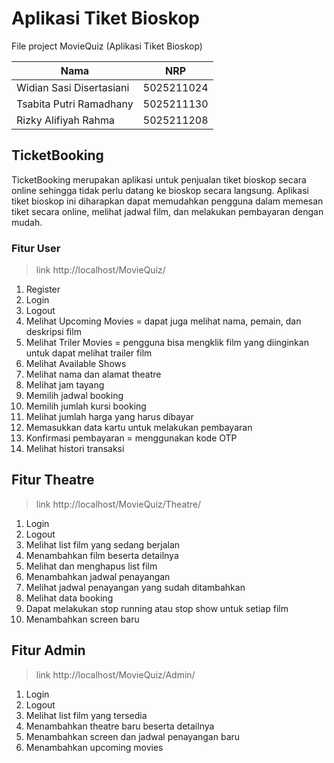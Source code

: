 # Aplikasi Tiket Bioskop

File project MovieQuiz (Aplikasi Tiket Bioskop)

| Nama                       | NRP        |
| -------------------------- | ---------- |
| Widian Sasi Disertasiani | 5025211024 |
| Tsabita Putri Ramadhany    | 5025211130 |
| Rizky Alifiyah Rahma | 5025211208 |

## TicketBooking

TicketBooking merupakan aplikasi untuk penjualan tiket bioskop secara online sehingga tidak perlu datang ke bioskop secara langsung. Aplikasi tiket bioskop ini diharapkan dapat memudahkan pengguna dalam memesan tiket secara online, melihat jadwal film, dan melakukan pembayaran dengan mudah.

### Fitur User
> link http://localhost/MovieQuiz/
1. Register
2. Login
3. Logout
4. Melihat Upcoming Movies = dapat juga melihat nama, pemain, dan deskripsi film
5. Melihat Triler Movies = pengguna bisa mengklik film yang diinginkan untuk dapat melihat trailer film
6. Melihat Available Shows
7. Melihat nama dan alamat theatre
8. Melihat jam tayang
9. Memilih jadwal booking
10. Memilih jumlah kursi booking
11. Melihat jumlah harga yang harus dibayar
12. Memasukkan data kartu untuk melakukan pembayaran
13. Konfirmasi pembayaran = menggunakan kode OTP
14. Melihat histori transaksi

## Fitur Theatre
> link http://localhost/MovieQuiz/Theatre/
1. Login
2. Logout
3. Melihat list film yang sedang berjalan
4. Menambahkan film beserta detailnya
5. Melihat dan menghapus list film
6. Menambahkan jadwal penayangan
7. Melihat jadwal penayangan yang sudah ditambahkan
8. Melihat data booking
9. Dapat melakukan stop running atau stop show untuk setiap film
10. Menambahkan screen baru

## Fitur Admin
> link http://localhost/MovieQuiz/Admin/
1. Login
2. Logout
3. Melihat list film yang tersedia
4. Menambahkan theatre baru beserta detailnya
5. Menambahkan screen dan jadwal penayangan baru
6. Menambahkan upcoming movies
